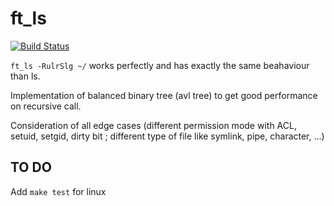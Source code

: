 # ft_ls

[![Build Status](https://travis-ci.org/hugohow/ft_ls.svg?branch=master)](https://travis-ci.org/hugohow/ft_ls)

`ft_ls -RulrSlg ~/` works perfectly and has exactly the same beahaviour than ls.

Implementation of balanced binary tree (avl tree) to get good performance on recursive call.

Consideration of all edge cases (different permission mode with ACL, setuid, setgid, dirty bit ; different type of file like symlink, pipe, character, ...)

## TO DO

Add `make test` for linux